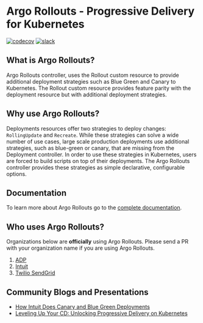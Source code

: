 
# Argo Rollouts - Progressive Delivery for Kubernetes
[![codecov](https://codecov.io/gh/argoproj/argo-rollouts/branch/master/graph/badge.svg)](https://codecov.io/gh/argoproj/argo-rollouts)
[![slack](https://img.shields.io/badge/slack-argoproj-brightgreen.svg?logo=slack)](https://argoproj.github.io/community/join-slack)

## What is Argo Rollouts?
Argo Rollouts controller, uses the Rollout custom resource to provide additional deployment strategies such as Blue Green and Canary to Kubernetes.  The Rollout custom resource provides feature parity with the deployment resource but with additional deployment strategies.

## Why use Argo Rollouts?
Deployments resources offer two strategies to deploy changes: `RollingUpdate` and `Recreate`. While these strategies can solve a wide number of use cases, large scale production deployments use additional strategies, such as blue-green or canary, that are missing from the Deployment controller.  In order to use these strategies in Kubernetes, users are forced to build scripts on top of their deployments. The Argo Rollouts controller provides these strategies as simple declarative, configurable options.

## Documentation
To learn more about Argo Rollouts go to the [complete documentation](https://argoproj.github.io/argo-rollouts/).

## Who uses Argo Rollouts?
Organizations below are **officially** using Argo Rollouts. Please send a PR with your organization name if you are using Argo Rollouts.

1. [ADP](https://www.adp.com)
1. [Intuit](https://www.intuit.com/)
1. [Twilio SendGrid](https://sendgrid.com)

## Community Blogs and Presentations
* [How Intuit Does Canary and Blue Green Deployments](https://www.youtube.com/watch?v=yeVkTTO9nOA)
* [Leveling Up Your CD: Unlocking Progressive Delivery on Kubernetes](https://www.youtube.com/watch?v=Nv0PPwbIEkY)
